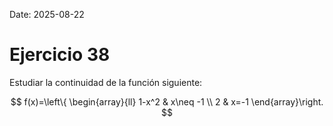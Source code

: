 Date: 2025-08-22

# Ejercicio 38

 
Estudiar la continuidad de la función siguiente:

$$
 f(x)=\left\{ \begin{array}{ll}
 1-x^2 &  x\neq -1 \\
 2 &  x=-1
\end{array}\right.
$$
